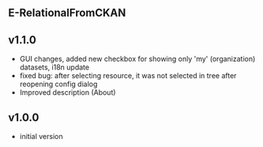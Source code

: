 E-RelationalFromCKAN
----------

v1.1.0
---
* GUI changes, added new checkbox for showing only 'my' (organization) datasets, i18n update
* fixed bug: after selecting resource, it was not selected in tree after reopening config dialog
* Improved description (About)

v1.0.0
---
* initial version